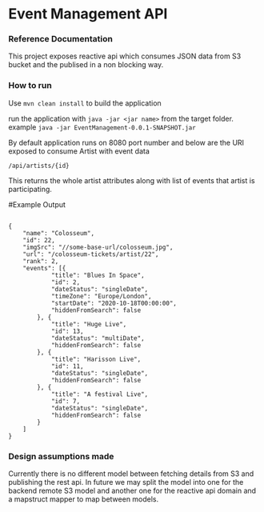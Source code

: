 # Event Management API

### Reference Documentation
This project exposes reactive api which consumes JSON data from S3 bucket and the publised in a non blocking way.

### How to run

Use ``mvn clean install`` to build the application

run the application with `` java -jar <jar name> `` from the target folder.  example ``java -jar EventManagement-0.0.1-SNAPSHOT.jar``

By default application runs on 8080 port number and below are the URI exposed to consume Artist with event data

```
/api/artists/{id}

```

This returns the whole artist attributes along with list of events that artist is participating.

#Example Output

```

{
    "name": "Colosseum",
    "id": 22,
    "imgSrc": "//some-base-url/colosseum.jpg",
    "url": "/colosseum-tickets/artist/22",
    "rank": 2,
    "events": [{
            "title": "Blues In Space",
            "id": 2,
            "dateStatus": "singleDate",
            "timeZone": "Europe/London",
            "startDate": "2020-10-18T00:00:00",
            "hiddenFromSearch": false
        }, {
            "title": "Huge Live",
            "id": 13,
            "dateStatus": "multiDate",
            "hiddenFromSearch": false
        }, {
            "title": "Harisson Live",
            "id": 11,
            "dateStatus": "singleDate",
            "hiddenFromSearch": false
        }, {
            "title": "A festival Live",
            "id": 7,
            "dateStatus": "singleDate",
            "hiddenFromSearch": false
        }
    ]
}

```

### Design assumptions made

Currently there is no different model between fetching details from S3 and publishing the rest api. In future we may split the model into one for the backend remote S3 model and another one for the reactive api domain and a mapstruct mapper to map between models.




